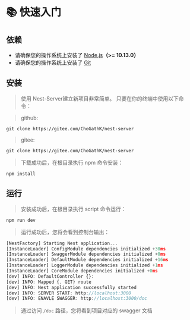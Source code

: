# 📚 快速入门

## 依赖

- 请确保您的操作系统上安装了 [Node.js](http://nodejs.cn/download/)**（>= 10.13.0）**
- 请确保您的操作系统上安装了 [Git](https://git-scm.com/) 

## 安装

> 使用 Nest-Server建立新项目非常简单。 只要在你的终端中使用以下命令：

> github:

```
git clone https://gitee.com/ChoGathK/nest-server
```

> gitee:

```
git clone https://gitee.com/ChoGathK/nest-server
```

> 下载成功后，在根目录执行 npm 命令安装：

```
npm install
```

## 运行

> 安装成功后，在根目录执行 script 命令运行：

```
npm run dev
```

> 运行成功后，您将会看到控制台输出：

```JavaScript
[NestFactory] Starting Nest application...
[InstanceLoader] ConfigModule dependencies initialized +30ms
[InstanceLoader] SwaggerModule dependencies initialized +0ms
[InstanceLoader] DefaultModule dependencies initialized +16ms
[InstanceLoader] LoggerModule dependencies initialized +1ms
[InstanceLoader] CoreModule dependencies initialized +0ms
[dev] INFO: DefaultController {}:
[dev] INFO: Mapped {, GET} route
[dev] INFO: Nest application successfully started
[dev] INFO: SERVER START: http://localhost:3000
[dev] INFO: ENAVLE SWAGGER: http://localhost:3000/doc
```

> 通过访问 `/doc` 路径，您将看到项目对应的 swagger 文档
